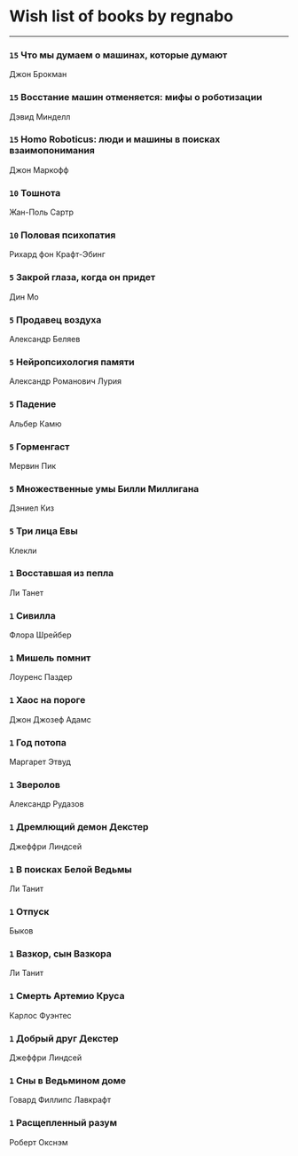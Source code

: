 # Wish list of books by regnabo
---

### `15` Что мы думаем о машинах, которые думают
Джон Брокман

### `15` Восстание машин отменяется: мифы о роботизации
Дэвид Минделл

### `15` Homo Roboticus: люди и машины в поисках взаимопонимания
Джон Маркофф

### `10` Тошнота
Жан-Поль Сартр

### `10` Половая психопатия
Рихард фон Крафт-Эбинг

### `5` Закрой глаза, когда он придет
Дин Мо

### `5` Продавец воздуха
Александр Беляев

### `5` Нейропсихология памяти
Александр Романович Лурия

### `5` Падение
Альбер Камю

### `5` Горменгаст
Мервин Пик

### `5` Множественные умы Билли Миллигана
Дэниел Киз

### `5` Три лица Евы
Клекли

### `1` Восставшая из пепла
Ли Танет

### `1` Сивилла
Флора Шрейбер

### `1` Мишель помнит
Лоуренс Паздер

### `1` Хаос на пороге
Джон Джозеф Адамс

### `1` Год потопа
Маргарет Этвуд

### `1` Зверолов
Александр Рудазов

### `1` Дремлющий демон Декстер
Джеффри Линдсей

### `1` В поисках Белой Ведьмы
Ли Танит

### `1` Отпуск
Быков

### `1` Вазкор, сын Вазкора
Ли Танит

### `1` Смерть Артемио Круса
Карлос Фуэнтес

### `1` Добрый друг Декстер
Джеффри Линдсей

### `1` Сны в Ведьмином доме
Говард Филлипс Лавкрафт

### `1` Расщепленный разум
Роберт Окснэм


